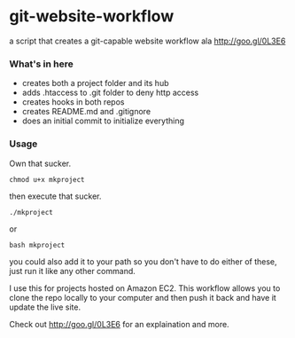 git-website-workflow
====================

a script that creates a git-capable website workflow ala http://goo.gl/0L3E6

### What's in here

* creates both a project folder and its hub
* adds .htaccess to .git folder to deny http access
* creates hooks in both repos
* creates README.md and .gitignore
* does an initial commit to initialize everything

### Usage

Own that sucker.

``` shell
chmod u+x mkproject
```

then execute that sucker.

``` shell
./mkproject
```
or

``` shell
bash mkproject
```

you could also add it to your path so you don't have to do either of these, just run it like any other command.

I use this for projects hosted on Amazon EC2. This workflow allows you to clone the repo locally to your computer and then push it back and have it update the live site.

Check out http://goo.gl/0L3E6 for an explaination and more.